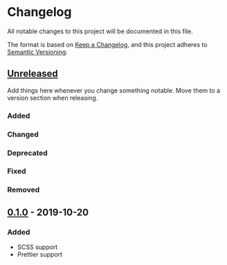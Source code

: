 # Changelog

All notable changes to this project will be documented in this file.

The format is based on [Keep a Changelog](https://keepachangelog.com/en/1.0.0/),
and this project adheres to [Semantic Versioning](https://semver.org/spec/v2.0.0.html).

## [Unreleased]

Add things here whenever you change something notable. Move them to a version
section when releasing.

### Added

### Changed

### Deprecated

### Fixed

### Removed

## [0.1.0] - 2019-10-20

### Added

- SCSS support
- Prettier support

[unreleased]: https://github.com/advclb/stylelint-config/compare/v0.1.0...HEAD
[0.1.0]: https://github.com/advclb/stylelint-config/releases/tag/v0.1.0
